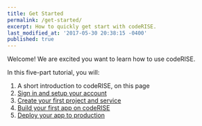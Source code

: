 ```yaml
---
title: Get Started
permalink: /get-started/
excerpt: How to quickly get start with codeRISE.
last_modified_at: '2017-05-30 20:38:15 -0400'
published: true
---
```


Welcome! We are excited you want to learn how to use codeRISE.

In this five-part tutorial, you will:
1. A short introduction to codeRISE, on this page
2. [Sign in and setup your account](/get-started/quick-start-part-one)
3. [Create your first project and service](/get-started/quick-start-part-two)
4. [Build your first app on codeRISE](/get-started/quick-start-part-three) 
5. [Deploy your app to production](/get-started/quick-start-part-four)
